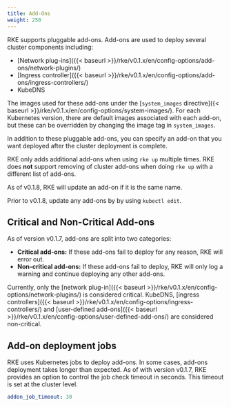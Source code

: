```yaml
---
title: Add-Ons
weight: 250
---
```


RKE supports pluggable add-ons. Add-ons are used to deploy several cluster components including:

* [Network plug-ins]({{< baseurl >}}/rke/v0.1.x/en/config-options/add-ons/network-plugins/)
* [Ingress controller]({{< baseurl >}}/rke/v0.1.x/en/config-options/add-ons/ingress-controllers/)
* KubeDNS

The images used for these add-ons under the [`system_images` directive]({< baseurl >}}/rke/v0.1.x/en/config-options/system-images/). For each Kubernetes version, there are default images associated with each add-on, but these can be overridden by changing the image tag in `system_images`.

In addition to these pluggable add-ons, you can specify an add-on that you want deployed after the cluster deployment is complete.

RKE only adds additional add-ons when using `rke up` multiple times. RKE does **not** support removing of cluster add-ons when doing `rke up` with a different list of add-ons.

As of v0.1.8, RKE will update an add-on if it is the same name.

Prior to v0.1.8, update any add-ons by by using `kubectl edit`.


## Critical and Non-Critical Add-ons

As of version v0.1.7, add-ons are split into two categories:

- **Critical add-ons:** If these add-ons fail to deploy for any reason, RKE will error out.
- **Non-critical add-ons:** If these add-ons fail to deploy, RKE will only log a warning and continue deploying any other add-ons.

Currently, only the [network plug-in]({{< baseurl >}}/rke/v0.1.x/en/config-options/network-plugins/) is considered critical. KubeDNS, [ingress controllers]({{< baseurl >}}/rke/v0.1.x/en/config-options/ingress-controllers/) and [user-defined add-ons]({{< baseurl >}}/rke/v0.1.x/en/config-options/user-defined-add-ons/) are considered non-critical.

## Add-on deployment jobs

RKE uses Kubernetes jobs to deploy add-ons. In some cases, add-ons deployment takes longer than expected. As of with version v0.1.7, RKE provides an option to control the job check timeout in seconds. This timeout is set at the cluster level.

```yaml
addon_job_timeout: 30
```
